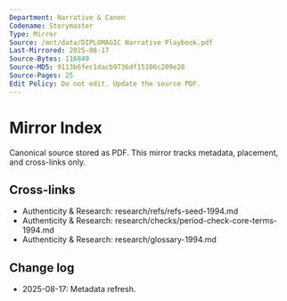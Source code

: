 ```yaml
---
Department: Narrative & Canon
Codename: Storymaster
Type: Mirror
Source: /mnt/data/DIPLOMAGIC Narrative Playbook.pdf
Last-Mirrored: 2025-08-17
Source-Bytes: 116849
Source-MD5: 9113b6fec1dacb9736df15106c209e28
Source-Pages: 25
Edit Policy: Do not edit. Update the source PDF.
---
```



# Mirror Index
Canonical source stored as PDF. This mirror tracks metadata, placement, and cross-links only.

## Cross-links
- Authenticity & Research: research/refs/refs-seed-1994\.md
- Authenticity & Research: research/checks/period-check-core-terms-1994\.md
- Authenticity & Research: research/glossary-1994\.md

## Change log
- 2025-08-17: Metadata refresh.
